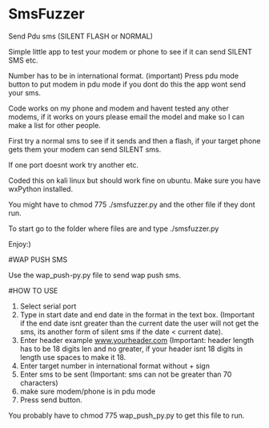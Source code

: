 # SmsFuzzer
Send Pdu sms (SILENT FLASH or NORMAL)

Simple little app to test your modem or phone to see if it can send SILENT SMS etc.

Number has to be in international format.
(important)
Press pdu mode button to put modem in pdu mode if you dont do this the app wont send your sms.

Code works on my phone and modem and havent tested any other modems, if it works on yours please email the model and make so I can make a list for other people.


First try a normal sms to see if it sends and then a flash, if your target phone gets them your modem can send SILENT sms.

If one port doesnt work try another etc.

Coded this on kali linux but should work fine on ubuntu.
Make sure you have wxPython installed.

You might have to chmod 775 ./smsfuzzer.py and the other file if they dont run.

To start go to the folder where files are and type ./smsfuzzer.py

Enjoy:)

#WAP PUSH SMS

Use the wap_push-py.py file to send wap push sms.

#HOW TO USE

1. Select serial port
2. Type in start date and end date in the format in the text box. (Important if the end date isnt greater than the current date the user will not get the sms, its another form of silent sms if the date < current date).
3. Enter header example www.yourheader.com (Important: header length has to be 18 digits len and no greater, if your header isnt 18 digits in length use spaces to make it 18.
4. Enter target number in international format without + sign
5. Enter sms to be sent (Important: sms can not be greater than 70 characters)
6. make sure modem/phone is in pdu mode
7. Press send button.

You probably have to chmod 775 wap_push_py.py to get this file to run.

